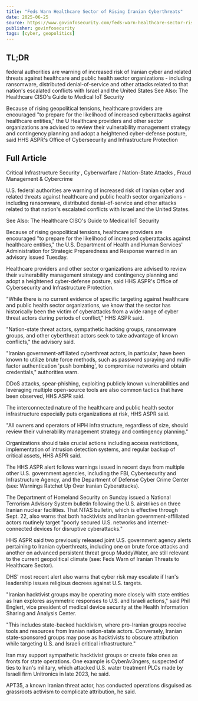 ```yaml
---
title: "Feds Warn Healthcare Sector of Rising Iranian Cyberthreats"
date: 2025-06-25
source: https://www.govinfosecurity.com/feds-warn-healthcare-sector-rising-iranian-cyberthreats-a-28804
publisher: govinfosecurity
tags: [cyber, geopolitics]
---
```


## TL;DR

federal authorities are warning of increased risk of Iranian cyber and related threats against healthcare and public health sector organizations - including ransomware, distributed denial-of-service and other attacks related to that nation's escalated conflicts with Israel and the United States See Also: The Healthcare CISO's Guide to Medical IoT Security

Because of rising geopolitical tensions, healthcare providers are encouraged "to prepare for the likelihood of increased cyberattacks against healthcare entities," the U Healthcare providers and other sector organizations are advised to review their vulnerability management strategy and contingency planning and adopt a heightened cyber-defense posture, said HHS ASPR's Office of Cybersecurity and Infrastructure Protection

## Full Article

Critical Infrastructure Security
                                                    ,
                                                            Cyberwarfare / Nation-State Attacks
                                                    ,
                                                            Fraud Management & Cybercrime

U.S. federal authorities are warning of increased risk of Iranian cyber and related threats against healthcare and public health sector organizations - including ransomware, distributed denial-of-service and other attacks related to that nation's escalated conflicts with Israel and the United States.

See Also: The Healthcare CISO's Guide to Medical IoT Security

Because of rising geopolitical tensions, healthcare providers are encouraged "to prepare for the likelihood of increased cyberattacks against healthcare entities," the U.S. Department of Health and Human Services' Administration for Strategic Preparedness and Response warned in an advisory issued Tuesday.

Healthcare providers and other sector organizations are advised to review their vulnerability management strategy and contingency planning and adopt a heightened cyber-defense posture, said HHS ASPR's Office of Cybersecurity and Infrastructure Protection.

"While there is no current evidence of specific targeting against healthcare and public health sector organizations, we know that the sector has historically been the victim of cyberattacks from a wide range of cyber threat actors during periods of conflict," HHS ASPR said.

"Nation-state threat actors, sympathetic hacking groups, ransomware groups, and other cyberthreat actors seek to take advantage of known conflicts," the advisory said.

"Iranian government-affiliated cyberthreat actors, in particular, have been known to utilize brute force methods, such as password spraying and multi-factor authentication 'push bombing', to compromise networks and obtain credentials," authorities warn.

DDoS attacks, spear-phishing, exploiting publicly known vulnerabilities and leveraging multiple open-source tools are also common tactics that have been observed, HHS ASPR said.

The interconnected nature of the healthcare and public health sector infrastructure especially puts organizations at risk, HHS ASPR said.

"All owners and operators of HPH infrastructure, regardless of size, should review their vulnerability management strategy and contingency planning."

Organizations should take crucial actions including access restrictions, implementation of intrusion detection systems, and regular backup of critical assets, HHS ASPR said.

The HHS ASPR alert follows warnings issued in recent days from multiple other U.S. government agencies, including the FBI, Cybersecurity and Infrastructure Agency, and the Department of Defense Cyber Crime Center (see: Warnings Ratchet Up Over Iranian Cyberattacks).

The Department of Homeland Security on Sunday issued a National Terrorism Advisory System bulletin following the U.S. airstrikes on three Iranian nuclear facilities. That NTAS bulletin, which is effective through Sept. 22, also warns that both hacktivists and Iranian government-affiliated actors routinely target "poorly secured U.S. networks and internet-connected devices for disruptive cyberattacks."

HHS ASPR said two previously released joint U.S. government agency alerts pertaining to Iranian cyberthreats, including one on brute force attacks and another on advanced persistent threat group MuddyWater, are still relevant to the current geopolitical climate (see: Feds Warn of Iranian Threats to Healthcare Sector).

DHS' most recent alert also warns that cyber risk may escalate if Iran's leadership issues religious decrees against U.S. targets.

"Iranian hacktivist groups may be operating more closely with state entities as Iran explores asymmetric responses to U.S. and Israeli actions," said Phil Englert, vice president of medical device security at the Health Information Sharing and Analysis Center.

"This includes state-backed hacktivism, where pro-Iranian groups receive tools and resources from Iranian nation-state actors. Conversely, Iranian state-sponsored groups may pose as hacktivists to obscure attribution while targeting U.S. and Israeli critical infrastructure."

Iran may support sympathetic hacktivist groups or create fake ones as fronts for state operations. One example is CyberAv3ngers, suspected of ties to Iran's military, which attacked U.S. water treatment PLCs made by Israeli firm Unitronics in late 2023, he said.

APT35, a known Iranian threat actor, has conducted operations disguised as grassroots activism to complicate attribution, he said.